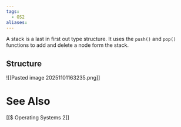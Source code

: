 ```yaml
---
tags:
  - OS2
aliases:
---
```

A stack is a last in first out type structure.
It uses the `push()` and `pop()` functions to add and delete a node form the stack.

## Structure
![[Pasted image 20251101163235.png]]

# See Also
[[$ Operating Systems 2]]
